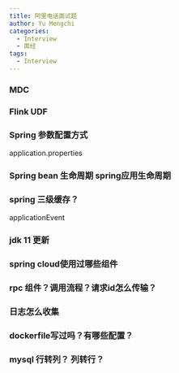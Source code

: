 ```yaml
---
title: 阿里电话面试题
author: Yu Mengchi
categories:
  - Interview
  - 面经 
tags:
  - Interview
---
```

  

### MDC


### Flink UDF

### Spring 参数配置方式

application.properties


### Spring bean 生命周期  spring应用生命周期


### spring 三级缓存？


applicationEvent

### jdk 11 更新


### spring cloud使用过哪些组件


### rpc 组件？调用流程？请求id怎么传输？




### 日志怎么收集


### dockerfile写过吗？有哪些配置？

### mysql 行转列？ 列转行？



